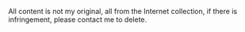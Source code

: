 All content is not my original, all from the Internet collection, if there is infringement, please contact me to delete.